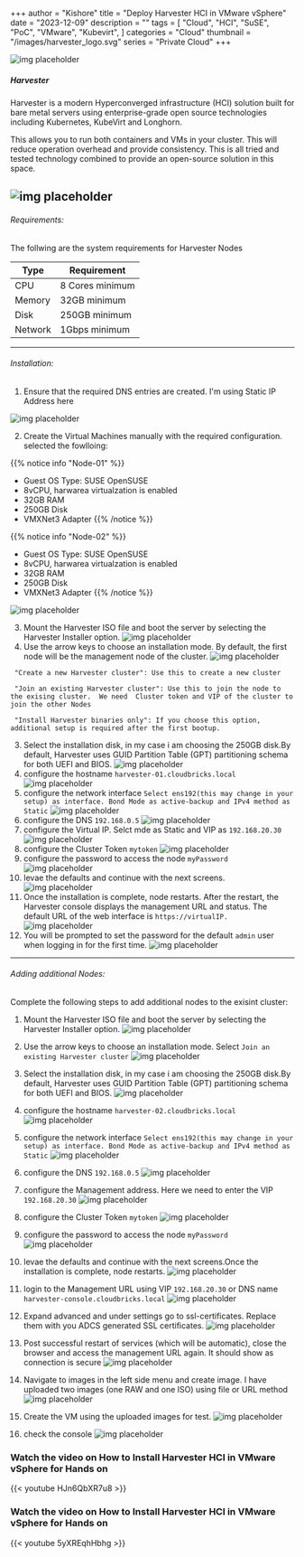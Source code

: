 +++
author = "Kishore"
title = "Deploy Harvester HCI in VMware vSphere"
date = "2023-12-09"
description = ""
tags = [
    "Cloud",
    "HCI",
    "SuSE",
    "PoC",
    "VMware",
    "Kubevirt",
]
categories = "Cloud"
thumbnail = "/images/harvester_logo.svg"
series = "Private Cloud"
+++

![img placeholder](/images/harvester_logo.svg " ")
##### Harvester
Harvester is a modern Hyperconverged infrastructure (HCI) solution built for bare metal servers using enterprise-grade open source technologies including Kubernetes, KubeVirt and Longhorn.

This allows you to run both containers and VMs in your cluster. This will reduce operation overhead and provide consistency. This is all tried and tested technology combined to provide an open-source solution in this space.

![img placeholder](/images/harvester/harvester_architeture.png " ")
---

###### Requirements:
The follwing are the system requirements for Harvester Nodes

Type| Requirement
--------|-------
CPU| 8 Cores minimum
Memory| 32GB minimum
Disk| 250GB minimum
Network|1Gbps minimum

---
###### Installation:
1. Ensure that the required DNS entries are created. I'm using Static IP Address here

![img placeholder](/images/harvester/harvester_dns1.png " ")

2. Create the Virtual Machines manually with the required configuration. selected the fowlloing:

{{% notice info "Node-01" %}}
- Guest OS Type: SUSE OpenSUSE
- 8vCPU, harwarea virtualzation is enabled
- 32GB RAM
- 250GB Disk
- VMXNet3 Adapter
{{% /notice %}}

{{% notice info "Node-02" %}}
- Guest OS Type: SUSE OpenSUSE
- 8vCPU, harwarea virtualzation is enabled
- 32GB RAM
- 250GB Disk
- VMXNet3 Adapter
{{% /notice %}}

![img placeholder](/images/harvester/VM_Spces.png " ")

3. Mount the Harvester ISO file and boot the server by selecting the Harvester Installer option.
![img placeholder](/images/harvester/harvester-01.png " ")
3. Use the arrow keys to choose an installation mode. By default, the first node will be the management node of the cluster.
![img placeholder](/images/harvester/harvester-02.png " ")

``` "Create a new Harvester cluster": Use this to create a new cluster```

``` "Join an existing Harvester cluster": Use this to join the node to the exising cluster.  We need  Cluster token and VIP of the cluster to join the other Nodes```

``` "Install Harvester binaries only": If you choose this option, additional setup is required after the first bootup.```


3. Select the installation disk, in my case i am choosing the 250GB disk.By default, Harvester uses GUID Partition Table (GPT) partitioning schema for both UEFI and BIOS.
![img placeholder](/images/harvester/harvester-03.png " ")
3. configure the hostname ```harvester-01.cloudbricks.local```
![img placeholder](/images/harvester/harvester-06.png " ")
3. configure the network interface ```Select ens192(this may change in your setup) as interface. Bond Mode as active-backup and IPv4 method as Static```
![img placeholder](/images/harvester/harvester-05.png " ")
3. configure the DNS ```192.168.0.5```
![img placeholder](/images/harvester/harvester-07.png " ")
3. configure the Virtual IP. Selct mde as Static and VIP as  ```192.168.20.30```
![img placeholder](/images/harvester/harvester-08.png " ")
3. configure the Cluster Token  ```mytoken```
![img placeholder](/images/harvester/harvester-25.png " ")
3. configure the password to access the node ```myPassword```
![img placeholder](/images/harvester/harvester-10.png " ")
3. levae the defaults and continue with the next screens.
![img placeholder](/images/harvester/harvester-11.png " ")
3. Once the installation is complete, node restarts. After the restart, the Harvester console displays the management URL and status. The default URL of the web interface is ```https://virtualIP.```
![img placeholder](/images/harvester/harvester-12.png " ")
3. You will be prompted to set the password for the default ```admin``` user when logging in for the first time.
![img placeholder](/images/harvester/harvester-13.png " ")

---

###### Adding additional Nodes:

Complete the following steps to add additional nodes to the exisint cluster:

1. Mount the Harvester ISO file and boot the server by selecting the Harvester Installer option.
![img placeholder](/images/harvester/harvester-01.png " ")
3. Use the arrow keys to choose an installation mode. Select ```Join an existing Harvester cluster```
![img placeholder](/images/harvester/harvester-20.png " ")

3. Select the installation disk, in my case i am choosing the 250GB disk.By default, Harvester uses GUID Partition Table (GPT) partitioning schema for both UEFI and BIOS.
![img placeholder](/images/harvester/harvester-03.png " ")
3. configure the hostname ```harvester-02.cloudbricks.local```
![img placeholder](/images/harvester/harvester-21.png " ")
3. configure the network interface ```Select ens192(this may change in your setup) as interface. Bond Mode as active-backup and IPv4 method as Static```
![img placeholder](/images/harvester/harvester-22.png " ")
3. configure the DNS ```192.168.0.5```
![img placeholder](/images/harvester/harvester-23.png " ")
3. configure the Management address. Here we need to enter the VIP ```192.168.20.30```
![img placeholder](/images/harvester/harvester-24.png " ")
3. configure the Cluster Token  ```mytoken```
![img placeholder](/images/harvester/harvester-25.png " ")
3. configure the password to access the node ```myPassword```
![img placeholder](/images/harvester/harvester-26.png " ")
3. levae the defaults and continue with the next screens.Once the installation is complete, node restarts.
![img placeholder](/images/harvester/harvester-27.png " ")
3. login to the Management URL using VIP ```192.168.20.30``` or DNS name ```harvester-console.cloudbricks.local```
![img placeholder](/images/harvester/harvester-28.png " ")
3. Expand advanced and under settings go to ssl-certificates. Replace them with you ADCS generated SSL certificates.
![img placeholder](/images/harvester/harvester-29.png " ")
3. Post successful restart of services (which will be automatic), close the browser and access the management URL again. It should show as connection is secure
![img placeholder](/images/harvester/harvester-30.png " ")
3. Navigate to images in the left side menu and create image. I have uploaded two images (one RAW and one ISO) using file or URL method
![img placeholder](/images/harvester/harvester-31.png " ")
3. Create the VM using the uploaded images for test.
![img placeholder](/images/harvester/harvester-32-1.png " ")
3. check the console
![img placeholder](/images/harvester/harvester-33.png " ")

### Watch the video on How to Install Harvester HCI in VMware vSphere for Hands on

{{< youtube HJn6QbXR7u8 >}}

### Watch the video on How to Install Harvester HCI in VMware vSphere for Hands on

{{< youtube 5yXREqhHbhg >}}

<br>


